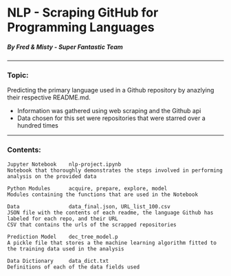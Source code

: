 # NLP - Scraping GitHub for Programming Languages
##### By Fred & Misty - Super Fantastic Team 

---

### Topic:
Predicting the primary language used in a Github repository by anazlying their respective README.md.

- Information was gathered using web scraping and the Github api
- Data chosen for this set were repositories that were starred over a hundred times

---

### Contents:

    Jupyter Notebook    nlp-project.ipynb
    Notebook that thoroughly demonstrates the steps involved in performing analysis on the provided data

    Python Modules      acquire, prepare, explore, model
    Modules containing the functions that are used in the Notebook

    Data                data_final.json, URL_list_100.csv
    JSON file with the contents of each readme, the language Github has labeled for each repo, and their URL
    CSV that contains the urls of the scrapped repositories

    Prediction Model    dec_tree_model.p
    A pickle file that stores a the machine learning algorithm fitted to the training data used in the analysis

    Data Dictionary     data_dict.txt
    Definitions of each of the data fields used

